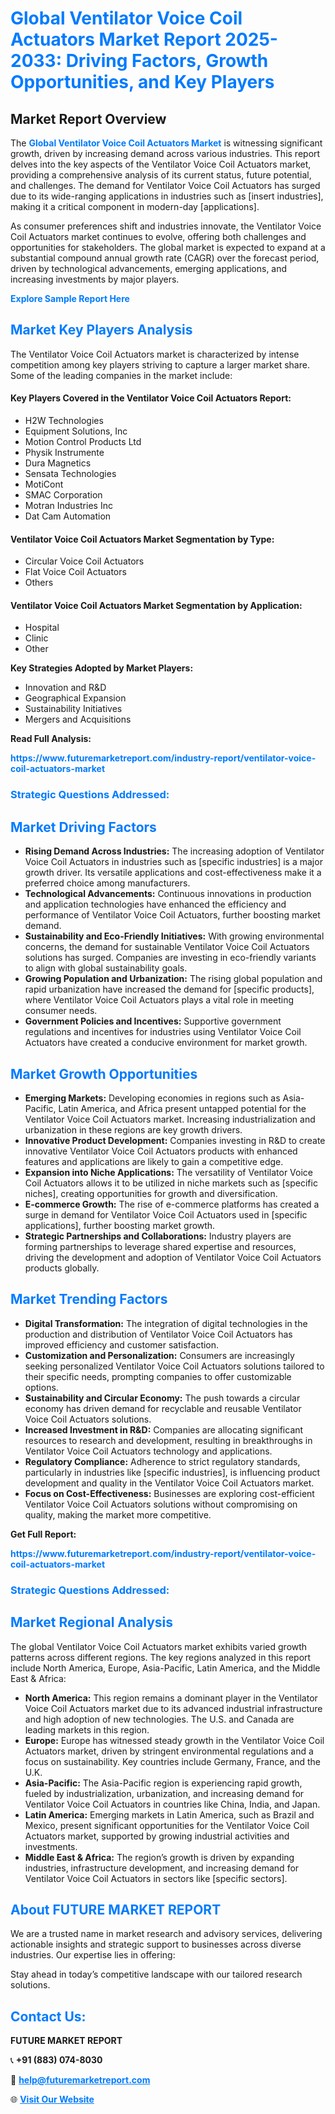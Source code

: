 <h1 style="color: #007BFF;">Global Ventilator Voice Coil Actuators Market Report 2025-2033: Driving Factors, Growth Opportunities, and Key Players</h1>

<section id="overview">
<h2>Market Report Overview</h2>
<p>The <a href="https://www.futuremarketreport.com/industry-report/ventilator-voice-coil-actuators-market" style="color: #007BFF; text-decoration: none;"><strong>Global Ventilator Voice Coil Actuators Market</strong></a> is witnessing significant growth, driven by increasing demand across various industries. This report delves into the key aspects of the Ventilator Voice Coil Actuators market, providing a comprehensive analysis of its current status, future potential, and challenges. The demand for Ventilator Voice Coil Actuators has surged due to its wide-ranging applications in industries such as [insert industries], making it a critical component in modern-day [applications].</p>
<p>As consumer preferences shift and industries innovate, the Ventilator Voice Coil Actuators market continues to evolve, offering both challenges and opportunities for stakeholders. The global market is expected to expand at a substantial compound annual growth rate (CAGR) over the forecast period, driven by technological advancements, emerging applications, and increasing investments by major players.</p>
</section>

<section id="overview">
<p><a href="https://www.futuremarketreport.com/request-sample/reportId=76662" style="color: #007BFF; text-decoration: none;"><strong>Explore Sample Report Here</strong></a></p>
</section>

<section id="key-players">
<h2 style="color: #007BFF;">Market Key Players Analysis</h2>
<p>The Ventilator Voice Coil Actuators market is characterized by intense competition among key players striving to capture a larger market share. Some of the leading companies in the market include:</p>
<h4>Key Players Covered in the Ventilator Voice Coil Actuators Report:</h4>
<ul><li>H2W Technologies</li><li>Equipment Solutions, Inc</li><li>Motion Control Products Ltd</li><li>Physik Instrumente</li><li>Dura Magnetics</li><li>Sensata Technologies</li><li>MotiCont</li><li>SMAC Corporation</li><li>Motran Industries Inc</li><li>Dat Cam Automation</li></ul>
<h4>Ventilator Voice Coil Actuators Market Segmentation by Type:</h4>
<ul><li>Circular Voice Coil Actuators</li><li>Flat Voice Coil Actuators</li><li>Others</li></ul>

<h4>Ventilator Voice Coil Actuators Market Segmentation by Application:</h4>
<ul><li>Hospital</li><li>Clinic</li><li>Other</li></ul>
<p><strong>Key Strategies Adopted by Market Players:</strong></p>
<ul>
<li>Innovation and R&D</li>
<li>Geographical Expansion</li>
<li>Sustainability Initiatives</li>
<li>Mergers and Acquisitions</li>
</ul>
</section>

<section>
<p><strong>Read Full Analysis: </strong></p><a href="https://www.futuremarketreport.com/industry-report/ventilator-voice-coil-actuators-market" style="color: #007BFF; text-decoration: none;"><strong>https://www.futuremarketreport.com/industry-report/ventilator-voice-coil-actuators-market</strong></a>
<h3 style="color: #007BFF;">Strategic Questions Addressed:</h3>
</section>

<section id="driving-factors">
<h2 style="color: #007BFF;">Market Driving Factors</h2>
<ul>
<li><strong>Rising Demand Across Industries:</strong> The increasing adoption of Ventilator Voice Coil Actuators in industries such as [specific industries] is a major growth driver. Its versatile applications and cost-effectiveness make it a preferred choice among manufacturers.</li>
<li><strong>Technological Advancements:</strong> Continuous innovations in production and application technologies have enhanced the efficiency and performance of Ventilator Voice Coil Actuators, further boosting market demand.</li>
<li><strong>Sustainability and Eco-Friendly Initiatives:</strong> With growing environmental concerns, the demand for sustainable Ventilator Voice Coil Actuators solutions has surged. Companies are investing in eco-friendly variants to align with global sustainability goals.</li>
<li><strong>Growing Population and Urbanization:</strong> The rising global population and rapid urbanization have increased the demand for [specific products], where Ventilator Voice Coil Actuators plays a vital role in meeting consumer needs.</li>
<li><strong>Government Policies and Incentives:</strong> Supportive government regulations and incentives for industries using Ventilator Voice Coil Actuators have created a conducive environment for market growth.</li>
</ul>
</section>

<section id="growth-opportunities">
<h2 style="color: #007BFF;">Market Growth Opportunities</h2>
<ul>
<li><strong>Emerging Markets:</strong> Developing economies in regions such as Asia-Pacific, Latin America, and Africa present untapped potential for the Ventilator Voice Coil Actuators market. Increasing industrialization and urbanization in these regions are key growth drivers.</li>
<li><strong>Innovative Product Development:</strong> Companies investing in R&D to create innovative Ventilator Voice Coil Actuators products with enhanced features and applications are likely to gain a competitive edge.</li>
<li><strong>Expansion into Niche Applications:</strong> The versatility of Ventilator Voice Coil Actuators allows it to be utilized in niche markets such as [specific niches], creating opportunities for growth and diversification.</li>
<li><strong>E-commerce Growth:</strong> The rise of e-commerce platforms has created a surge in demand for Ventilator Voice Coil Actuators used in [specific applications], further boosting market growth.</li>
<li><strong>Strategic Partnerships and Collaborations:</strong> Industry players are forming partnerships to leverage shared expertise and resources, driving the development and adoption of Ventilator Voice Coil Actuators products globally.</li>
</ul>
</section>

<section id="trending-factors">
<h2 style="color: #007BFF;">Market Trending Factors</h2>
<ul>
<li><strong>Digital Transformation:</strong> The integration of digital technologies in the production and distribution of Ventilator Voice Coil Actuators has improved efficiency and customer satisfaction.</li>
<li><strong>Customization and Personalization:</strong> Consumers are increasingly seeking personalized Ventilator Voice Coil Actuators solutions tailored to their specific needs, prompting companies to offer customizable options.</li>
<li><strong>Sustainability and Circular Economy:</strong> The push towards a circular economy has driven demand for recyclable and reusable Ventilator Voice Coil Actuators solutions.</li>
<li><strong>Increased Investment in R&D:</strong> Companies are allocating significant resources to research and development, resulting in breakthroughs in Ventilator Voice Coil Actuators technology and applications.</li>
<li><strong>Regulatory Compliance:</strong> Adherence to strict regulatory standards, particularly in industries like [specific industries], is influencing product development and quality in the Ventilator Voice Coil Actuators market.</li>
<li><strong>Focus on Cost-Effectiveness:</strong> Businesses are exploring cost-efficient Ventilator Voice Coil Actuators solutions without compromising on quality, making the market more competitive.</li>
</ul>
</section>

<section>
<p><strong>Get Full Report: </strong></p><a href="https://www.futuremarketreport.com/industry-report/ventilator-voice-coil-actuators-market" style="color: #007BFF; text-decoration: none;"><strong>https://www.futuremarketreport.com/industry-report/ventilator-voice-coil-actuators-market</strong></a>
<h3 style="color: #007BFF;">Strategic Questions Addressed:</h3>
</section>


<section id="regional-analysis">
<h2 style="color: #007BFF;">Market Regional Analysis</h2>
<p>The global Ventilator Voice Coil Actuators market exhibits varied growth patterns across different regions. The key regions analyzed in this report include North America, Europe, Asia-Pacific, Latin America, and the Middle East & Africa:</p>
<ul>
<li><strong>North America:</strong> This region remains a dominant player in the Ventilator Voice Coil Actuators market due to its advanced industrial infrastructure and high adoption of new technologies. The U.S. and Canada are leading markets in this region.</li>
<li><strong>Europe:</strong> Europe has witnessed steady growth in the Ventilator Voice Coil Actuators market, driven by stringent environmental regulations and a focus on sustainability. Key countries include Germany, France, and the U.K.</li>
<li><strong>Asia-Pacific:</strong> The Asia-Pacific region is experiencing rapid growth, fueled by industrialization, urbanization, and increasing demand for Ventilator Voice Coil Actuators in countries like China, India, and Japan.</li>
<li><strong>Latin America:</strong> Emerging markets in Latin America, such as Brazil and Mexico, present significant opportunities for the Ventilator Voice Coil Actuators market, supported by growing industrial activities and investments.</li>
<li><strong>Middle East & Africa:</strong> The region’s growth is driven by expanding industries, infrastructure development, and increasing demand for Ventilator Voice Coil Actuators in sectors like [specific sectors].</li>
</ul>
</section>

<footer>
<h2 style="color: #007BFF;">About FUTURE MARKET REPORT</h2>
<p>We are a trusted name in market research and advisory services, delivering actionable insights and strategic support to businesses across diverse industries. Our expertise lies in offering:</p>

<p>Stay ahead in today’s competitive landscape with our tailored research solutions.</p>

<h2 style="color: #007BFF;">Contact Us:</h2>
<p><strong>FUTURE MARKET REPORT</strong></p>
<p>📞 <strong>+91 (883) 074-8030</strong></p>
<p>📧 <strong><a href="mailto:help@futuremarketreport.com" style="color: #007BFF;">help@futuremarketreport.com</a></strong></p>
<p>🌐 <strong><a href="https://www.futuremarketreport.com/" style="color: #007BFF;">Visit Our Website</a></strong></p>
</footer>